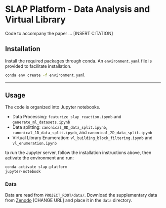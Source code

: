 # SLAP Platform - Data Analysis and Virtual Library
Code to accompany the paper ... [INSERT CITATION]

## Installation

Install the required packages through conda. An `environment.yaml` file is provided to facilitate installation.
```bash
conda env create -f environment.yaml
```

---
## Usage 

The code is organized into Jupyter notebooks.
- Data Processing: `featurize_slap_reaction.ipynb` and `generate_ml_datasets.ipynb`
- Data splitting: `canonical_0D_data_split.ipynb`, `canonical_1D_data_split.ipynb`, and `canonical_2D_data_split.ipynb`
- Virtual Library Enumeration: `vl_building_block_filtering.ipynb` and `vl_enumeration.ipynb`

to run the Jupyter server, follow the installation instructions above, then activate the environment and run:
```bash
conda activate slap-platform
jupyter-notebook
```

### Data
Data are read from `PROJECT_ROOT/data/`. Download the supplementary data from
[Zenodo](https://zenodo.org/) [CHANGE URL] and place it in the `data` directory.
